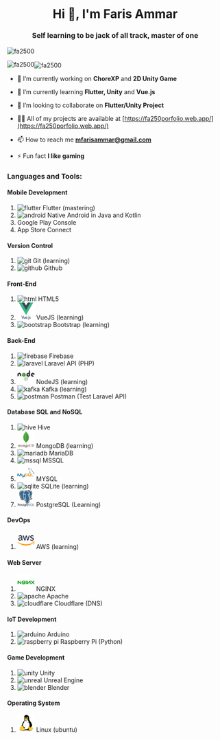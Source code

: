 <h1 align="center">Hi 👋, I'm Faris Ammar</h1>
<h3 align="center">Self learning to be jack of all track, master of one</h3>

<p><img align="center" src="https://komarev.com/ghpvc/?username=fa2500&label=Profile%20views&color=0e75b6&style=flat" alt="fa2500" /> </p>
<p><img align="left" src="https://github-readme-stats.vercel.app/api/top-langs?username=fa2500&show_icons=true&locale=en&layout=compact" alt="fa2500" /></p>
<p><img align="center" src="https://github-readme-streak-stats.herokuapp.com/?user=fa2500&" alt="fa2500" /></p>

- 🔭 I’m currently working on **ChoreXP** and **2D Unity Game**

- 🌱 I’m currently learning **Flutter, Unity** and **Vue.js**

- 👯 I’m looking to collaborate on **Flutter/Unity Project**

- 👨‍💻 All of my projects are available at [https://fa250porfolio.web.app/](https://fa250porfolio.web.app/)

- 📫 How to reach me **mfarisammar@gmail.com**

- ⚡ Fun fact **I like gaming**

<h3 align="left">Languages and Tools:</h3>
<h4 align="left"> Mobile Development </h4>

<p align="left">

1) <img src="https://www.vectorlogo.zone/logos/flutterio/flutterio-icon.svg" alt="flutter" width="40" height="40"/> Flutter (mastering)
2) <img src="https://cdn.jsdelivr.net/gh/devicons/devicon@latest/icons/android/android-original.svg" alt="android" width="40" height="40"/> Native Android in Java and Kotlin
3) Google Play Console
4) App Store Connect

<h4 align="left"> Version Control </h4>

1) <img src="https://www.vectorlogo.zone/logos/git-scm/git-scm-icon.svg" alt="git" width="40" height="40"/> Git (learning)
2) <img src="https://cdn.jsdelivr.net/gh/devicons/devicon@latest/icons/github/github-original.svg"  alt="github" width="40" height="40" /> Github

<h4 align="left"> Front-End </h4>

1) <img src="https://cdn.jsdelivr.net/gh/devicons/devicon@latest/icons/html5/html5-plain.svg" alt="html" width="40" height="40" /> HTML5
2) <img src="https://raw.githubusercontent.com/devicons/devicon/master/icons/vuejs/vuejs-original-wordmark.svg" alt="vuejs" width="40" height="40"/> VueJS (learning)
3) <img src="https://cdn.jsdelivr.net/gh/devicons/devicon@latest/icons/bootstrap/bootstrap-original.svg" alt="bootstrap" width="40" height="40" /> Bootstrap (learning)

<h4 align="left"> Back-End </h4>

1) <img src="https://www.vectorlogo.zone/logos/firebase/firebase-icon.svg" alt="firebase" width="40" height="40"/> Firebase
2) <img src="https://cdn.jsdelivr.net/gh/devicons/devicon@latest/icons/laravel/laravel-original.svg" alt="laravel" width="40" height="40" /> Laravel API (PHP)
3) <img src="https://raw.githubusercontent.com/devicons/devicon/master/icons/nodejs/nodejs-original-wordmark.svg" alt="nodejs" width="40" height="40"/> NodeJS (learning)
4) <img src="https://www.vectorlogo.zone/logos/apache_kafka/apache_kafka-icon.svg" alt="kafka" width="40" height="40"/> Kafka (learning)
5) <img src="https://www.vectorlogo.zone/logos/getpostman/getpostman-icon.svg" alt="postman" width="40" height="40"/> Postman (Test Laravel API)

<h4 align="left"> Database SQL and NoSQL </h4>

1) <img src="https://www.vectorlogo.zone/logos/apache_hive/apache_hive-icon.svg" alt="hive" width="40" height="40"/> Hive
2) <img src="https://raw.githubusercontent.com/devicons/devicon/master/icons/mongodb/mongodb-original-wordmark.svg" alt="mongodb" width="40" height="40"/> MongoDB (learning)
3) <img src="https://www.vectorlogo.zone/logos/mariadb/mariadb-icon.svg" alt="mariadb" width="40" height="40"/> MariaDB
4) <img src="https://www.svgrepo.com/show/303229/microsoft-sql-server-logo.svg" alt="mssql" width="40" height="40"/> MSSQL
5) <img src="https://raw.githubusercontent.com/devicons/devicon/master/icons/mysql/mysql-original-wordmark.svg" alt="mysql" width="40" height="40"/> MYSQL
6) <img src="https://www.vectorlogo.zone/logos/sqlite/sqlite-icon.svg" alt="sqlite" width="40" height="40"/> SQLite (learning)
7) <img src="https://raw.githubusercontent.com/devicons/devicon/master/icons/postgresql/postgresql-original-wordmark.svg" alt="postgresql" width="40" height="40"/> PostgreSQL (Learning)

<h4 align="left"> DevOps </h4>

1) <img src="https://raw.githubusercontent.com/devicons/devicon/master/icons/amazonwebservices/amazonwebservices-original-wordmark.svg" alt="aws" width="40" height="40"/> AWS (learning)

<h4 align="left"> Web Server </h4>

1) <img src="https://raw.githubusercontent.com/devicons/devicon/master/icons/nginx/nginx-original.svg" alt="nginx" width="40" height="40"/> NGINX
2) <img src="https://cdn.jsdelivr.net/gh/devicons/devicon@latest/icons/apache/apache-original.svg" alt="apache" width="40" height="40"/> Apache
3) <img src="https://cdn.jsdelivr.net/gh/devicons/devicon@latest/icons/cloudflare/cloudflare-original.svg" alt="cloudflare" width="40" height="40"/> Cloudflare (DNS)
          

<h4 align="left"> IoT Development </h4>

1) <img src="https://cdn.worldvectorlogo.com/logos/arduino-1.svg" alt="arduino" width="40" height="40"/> Arduino 
2) <img src="https://cdn.jsdelivr.net/gh/devicons/devicon@latest/icons/raspberrypi/raspberrypi-original.svg" alt="raspberry pi" width="40" height="40"/> Raspberry Pi (Python)

<h4 align="left"> Game Development </h4>

1) <img src="https://www.vectorlogo.zone/logos/unity3d/unity3d-icon.svg" alt="unity" width="40" height="40"/> Unity
2) <img src="https://raw.githubusercontent.com/kenangundogan/fontisto/036b7eca71aab1bef8e6a0518f7329f13ed62f6b/icons/svg/brand/unreal-engine.svg" alt="unreal" width="40" height="40"/> Unreal Engine
3) <img src="https://download.blender.org/branding/community/blender_community_badge_white.svg" alt="blender" width="40" height="40"/> Blender

<h4 align="left"> Operating System </h4>

1) <img src="https://raw.githubusercontent.com/devicons/devicon/master/icons/linux/linux-original.svg" alt="linux" width="40" height="40"/> Linux (ubuntu)





